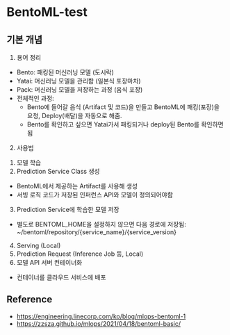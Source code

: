 # BentoML-test


## 기본 개념

1. 용어 정리

- Bento: 패킹된 머신러닝 모델 (도시락)
- Yatai: 머신러닝 모델을 관리함 (일본식 포장마차)
- Pack: 머신러닝 모델을 저장하는 과정 (음식 포장)
- 전체적인 과정: 
  - Bento에 들어갈 음식 (Artifact 및 코드)을 만들고 BentoML에 패킹(포장)을 요청, Deploy(배달)을 자동으로 해줌.
  - Bento를 확인하고 싶으면 Yatai가서 패킹되거나 deploy된 Bento를 확인하면 됨 
  
2. 사용법

1) 모델 학습
2) Prediction Service Class 생성
  - BentoML에서 제공하는 Artifact를 사용해 생성
  - 서빙 로직 코드가 저장된 인퍼런스 API와 모델이 정의되어야함
3) Prediction Service에 학습한 모델 저장
  - 별도로 BENTOML_HOME을 설정하지 않으면 다음 경로에 저장됨: ~/bentoml/repository/{service_name}/{service_version}
4) Serving (Local)
5) Prediction Request (Inference Job 등, Local)
6) 모델 API 서버 컨테이너화
  - 컨테이너를 클라우드 서비스에 배포

## Reference

- https://engineering.linecorp.com/ko/blog/mlops-bentoml-1
- https://zzsza.github.io/mlops/2021/04/18/bentoml-basic/
